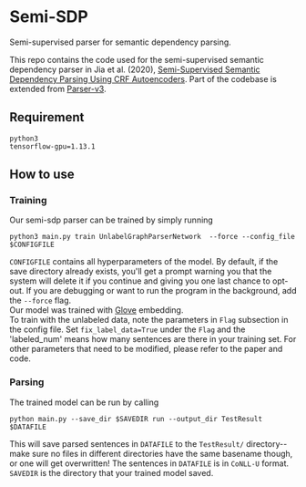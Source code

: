 # Semi-SDP
Semi-supervised parser for semantic dependency parsing.

This repo contains the code used for the semi-supervised semantic dependency parser in Jia et al. (2020), [Semi-Supervised Semantic Dependency Parsing Using CRF Autoencoders](https://www.aclweb.org/anthology/2020.acl-main.607.pdf). 
Part of the codebase is extended from [Parser-v3](https://github.com/tdozat/Parser-v3).

## Requirement
```
python3
tensorflow-gpu=1.13.1
```
## How to use
### Training
Our semi-sdp parser can be trained by simply running
```
python3 main.py train UnlabelGraphParserNetwork  --force --config_file $CONFIGFILE
```
`CONFIGFILE` contains all hyperparameters of the model. By default, if the save directory already exists, you'll get a prompt warning you that the system will delete it if you continue and giving you one last chance to opt-out. If you are debugging or want to run the program in the background, add the `--force` flag. <br> Our model was trained with [Glove](https://nlp.stanford.edu/projects/glove) embedding. <br>
To train with the unlabeled data, note the parameters in `Flag` subsection in the config file. Set `fix_label_data=True` under the `Flag` and the 'labeled_num' means how many sentences are there in your training set. For other parameters that need to be modified, please refer to the paper and code.  

### Parsing
The trained model can be run by calling
```
python main.py --save_dir $SAVEDIR run --output_dir TestResult $DATAFILE
```
This will save parsed sentences in `DATAFILE` to the `TestResult/` directory--make sure no files in different directories have the same basename though, or one will get overwritten! The sentences in `DATAFILE` is in `CoNLL-U` format. `SAVEDIR` is the directory that your trained model saved.
